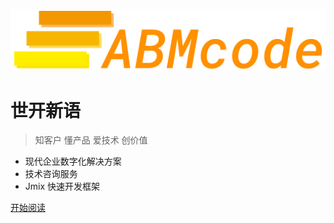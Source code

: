 ![logo](_media/brand_512x100.png ':size=25%')

# 世开新语

> 知客户 懂产品 爱技术 创价值

- 现代企业数字化解决方案
- 技术咨询服务
- Jmix 快速开发框架

<!-- [GitHub](https://github.com/jmix-framework/jmix ':class=github-button') -->
[开始阅读](#start-read)
